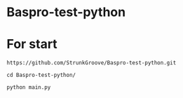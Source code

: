 # Baspro-test-python
# For start
```
https://github.com/StrunkGroove/Baspro-test-python.git
```
```
cd Baspro-test-python/
```
```
python main.py
```
